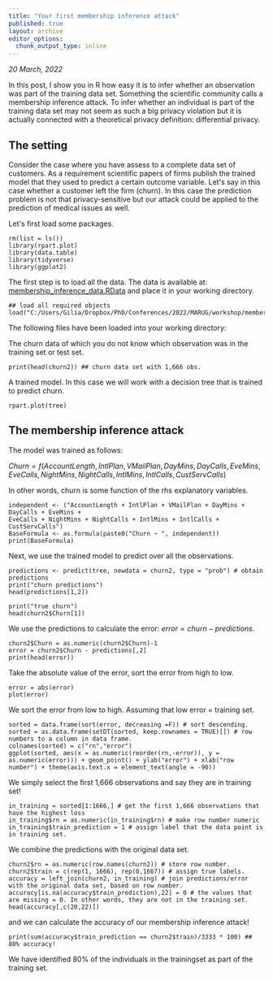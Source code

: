 ```yaml
---
title: "Your first membership inference attack"
published: true
layout: archive
editor_options:
  chunk_output_type: inline
---
```

*20 March, 2022*

In this post, I show you in R how easy it is to infer whether an observation was part of the training data set. Something the scientific community calls a membership inference attack. To infer whether an individual is part of the training data set may not seem as such a big privacy violation but it is actually connected with a theoretical privacy definition: differential privacy. 

## The setting
Consider the case where you have assess to a complete data set of customers. As a requirement scientific papers of firms publish the trained model that they used to predict a certain outcome variable. Let's say in this case whether a customer left the firm (churn). In this case the prediction problem is not that privacy-sensitive but our attack could be applied to the prediction of medical issues as well.

Let's first load some packages.

```{r}
rm(list = ls())
library(rpart.plot)
library(data.table)
library(tidyverse)
library(ggplot2)
```

The first step is to load all the data. The data is available at: [membership_inference_data.RData](https://github.com/GilianPonte/membership_inference/blob/main/membership_inference_data.RData "membership_inference_data.RData") and place it in your working directory.

```{r}
## load all required objects
load("C:/Users/Gilia/Dropbox/PhD/Conferences/2022/MARUG/workshop/membership_inference_data.rData")
```

The following files have been loaded into your working directory:

The churn data of which you do not know which observation was in the training set or test set.

```{r}
print(head(churn2)) ## churn data set with 1,666 obs.
```

A trained model. In this case we will work with a decision tree that is trained to predict churn.

```{r}
rpart.plot(tree)
```

## The membership inference attack
The model was trained as follows:

$Churn = f(AccountLength, IntlPlan, VMailPlan, DayMins, DayCalls, EveMins, EveCalls, NightMins, NightCalls, IntlMins, IntlCalls, CustServCalls)$

In other words, churn is some function of the rhs explanatory variables.

```{r}
independent <- ("AccountLength + IntlPlan + VMailPlan + DayMins + DayCalls + EveMins + 
EveCalls + NightMins + NightCalls + IntlMins + IntlCalls + CustServCalls")
BaseFormula <- as.formula(paste0("Churn ~ ", independent))
print(BaseFormula)
```

Next, we use the trained model to predict over all the observations.

```{r}
predictions <- predict(tree, newdata = churn2, type = "prob") # obtain predictions
print("churn predictions")
head(predictions[1,2])

print("true churn")
head(churn2$Churn[1])
```

We use the predictions to calculate the error: $error = churn - predictions$.

```{r}
churn2$Churn = as.numeric(churn2$Churn)-1
error = churn2$Churn - predictions[,2]
print(head(error))
```

Take the absolute value of the error, sort the error from high to low.

```{r}
error = abs(error)
plot(error)
```

We sort the error from low to high. Assuming that low error = training set.

```{r}
sorted = data.frame(sort(error, decreasing =F)) # sort descending.
sorted = as.data.frame(setDT(sorted, keep.rownames = TRUE)[]) # row numbers to a column in data frame.
colnames(sorted) = c("rn","error")
ggplot(sorted, aes(x = as.numeric(reorder(rn,-error)), y = as.numeric(error))) + geom_point() + ylab("error") + xlab("row number") + theme(axis.text.x = element_text(angle = -90))
```

We simply select the first 1,666 observations and say they are in training set!

```{r}
in_training = sorted[1:1666,] # get the first 1,666 observations that have the highest loss
in_training$rn = as.numeric(in_training$rn) # make row number numeric
in_training$train_prediction = 1 # assign label that the data point is in training set.
```

We combine the predictions with the original data set.

```{r}
churn2$rn = as.numeric(row.names(churn2)) # store row number.
churn2$train = c(rep(1, 1666), rep(0,1667)) # assign true labels.
accuracy = left_join(churn2, in_training) # join predictions/error with the original data set, based on row number. 
accuracy[is.na(accuracy$train_prediction),22] = 0 # the values that are missing = 0. In other words, they are not in the training set.
head(accuracy[,c(20,22)])
```

and we can calculate the accuracy of our membership inference attack!

```{r}
print(sum(accuracy$train_prediction == churn2$train)/3333 * 100) ## 80% accuracy!
```

We have identified 80% of the individuals in the trainingset as part of the training set.
